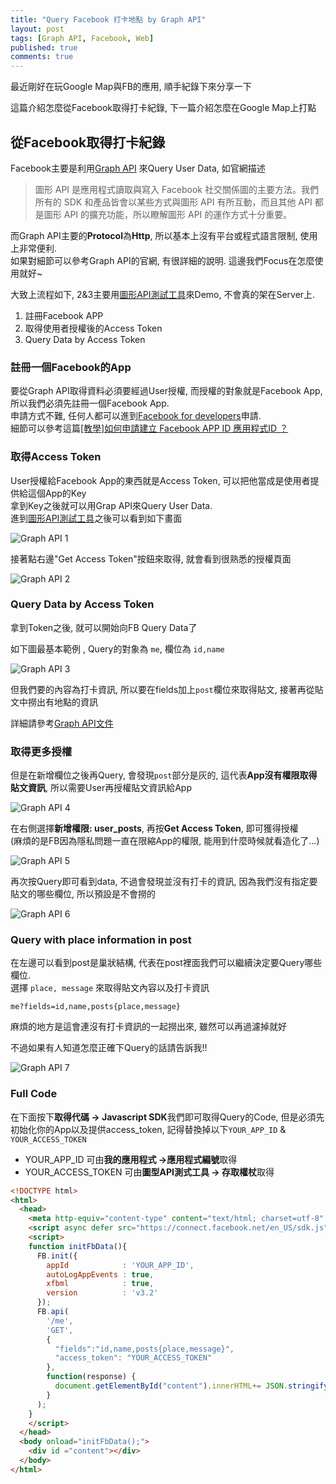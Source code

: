 ```yaml
---
title: "Query Facebook 打卡地點 by Graph API"
layout: post
tags: [Graph API, Facebook, Web]
published: true
comments: true
---
```


最近剛好在玩Google Map與FB的應用, 順手紀錄下來分享一下

這篇介紹怎麼從Facebook取得打卡紀錄, 下一篇介紹怎麼在Google Map上打點

## 從Facebook取得打卡紀錄

Facebook主要是利用[Graph API](https://developers.facebook.com/docs/graph-api?locale=zh_TW) 來Query User Data, 如官網描述

> 圖形 API 是應用程式讀取與寫入 Facebook 社交關係圖的主要方法。我們所有的 SDK 和產品皆會以某些方式與圖形 API 有所互動，而且其他 API 都是圖形 API 的擴充功能，所以瞭解圖形 API 的運作方式十分重要。

而Graph API主要的**Protocol**為**Http**, 所以基本上沒有平台或程式語言限制, 使用上非常便利. <br>
如果對細節可以參考Graph API的官網, 有很詳細的說明. 這邊我們Focus在怎麼使用就好~

大致上流程如下, 2&3主要用[圖形API測試工具](https://developers.facebook.com/tools/explorer/)來Demo, 不會真的架在Server上.
1. 註冊Facebook APP
2. 取得使用者授權後的Access Token
3. Query Data by Access Token

### 註冊一個Facebook的App
要從Graph API取得資料必須要經過User授權, 而授權的對象就是Facebook App, 所以我們必須先註冊一個Facebook App. <br>
申請方式不難, 任何人都可以進到[Facebook for developers](https://developers.facebook.com/apps/)申請. <br>
細節可以參考這篇[[教學]如何申請建立 Facebook APP ID 應用程式ID ？](https://sofree.cc/apply-facebook-app-id/)

### 取得Access Token

User授權給Facebook App的東西就是Access Token, 可以把他當成是使用者提供給這個App的Key<br>
拿到Key之後就可以用Grap API來Query User Data. <br>
進到[圖形API測試工具](https://developers.facebook.com/tools/explorer/)之後可以看到如下畫面

![Graph API 1](https://raw.githubusercontent.com/t6847kimo/blog/master/assets/img/Graph%20API%201.PNG)

接著點右邊"Get Access Token"按鈕來取得, 就會看到很熟悉的授權頁面

![Graph API 2](https://raw.githubusercontent.com/t6847kimo/blog/master/assets/img/Graph%20API%20%202.PNG)

### Query Data by Access Token

拿到Token之後, 就可以開始向FB Query Data了

如下圖最基本範例 , Query的對象為 `me`, 欄位為 `id,name`

![Graph API 3](https://raw.githubusercontent.com/t6847kimo/blog/master/assets/img/Graph%20API%20%203.PNG)

但我們要的內容為打卡資訊, 所以要在fields加上`post`欄位來取得貼文, 接著再從貼文中撈出有地點的資訊

詳細請參考[Graph API文件](https://developers.facebook.com/docs/graph-api/reference/v3.3/post)

### 取得更多授權

但是在新增欄位之後再Query, 會發現`post`部分是灰的, 這代表**App沒有權限取得貼文資訊**, 所以需要User再授權貼文資訊給App

![Graph API 4](https://raw.githubusercontent.com/t6847kimo/blog/master/assets/img/Graph%20API%20%204.PNG)

在右側選擇**新增權限: user_posts**, 再按**Get Access Token**, 即可獲得授權<br>
(麻煩的是FB因為隱私問題一直在限縮App的權限, 能用到什麼時候就看造化了...)

![Graph API 5](https://raw.githubusercontent.com/t6847kimo/blog/master/assets/img/Graph%20API%20%205.PNG)

再次按Query即可看到data, 不過會發現並沒有打卡的資訊, 因為我們沒有指定要貼文的哪些欄位, 所以預設是不會撈的

![Graph API 6](https://raw.githubusercontent.com/t6847kimo/blog/master/assets/img/Graph%20API%20%206.PNG)

### Query with place information in post

在左邊可以看到post是巢狀結構, 代表在post裡面我們可以繼續決定要Query哪些欄位.<br>
選擇 `place, message` 來取得貼文內容以及打卡資訊

 `me?fields=id,name,posts{place,message}`

麻煩的地方是這會連沒有打卡資訊的一起撈出來, 雖然可以再過濾掉就好

不過如果有人知道怎麼正確下Query的話請告訴我!!

![Graph API 7](https://raw.githubusercontent.com/t6847kimo/blog/master/assets/img/Graph%20API%20%207.PNG)

### Full Code

在下面按下**取得代碼 -> Javascript SDK**我們即可取得Query的Code, 但是必須先初始化你的App以及提供access_token, 記得替換掉以下`YOUR_APP_ID` & `YOUR_ACCESS_TOKEN`
* YOUR_APP_ID 可由**我的應用程式 ->應用程式編號**取得
* YOUR_ACCESS_TOKEN 可由**圖型API測式工具 -> 存取權杖**取得


```html
<!DOCTYPE html>
<html>
  <head>
    <meta http-equiv="content-type" content="text/html; charset=utf-8" />
    <script async defer src="https://connect.facebook.net/en_US/sdk.js"></script>
    <script>
    function initFbData(){
      FB.init({
        appId            : 'YOUR_APP_ID',
        autoLogAppEvents : true,
        xfbml            : true,
        version          : 'v3.2'
      });
      FB.api(
        '/me',
        'GET',
        {
          "fields":"id,name,posts{place,message}",
          "access_token": "YOUR_ACCESS_TOKEN"
        },
        function(response) {
          document.getElementById("content").innerHTML+= JSON.stringify(response);
        }
      );
    }
    </script>
  </head>
  <body onload="initFbData();">
    <div id ="content"></div>
  </body>
</html>
```
